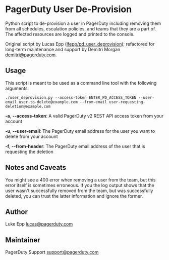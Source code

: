 # PagerDuty User De-Provision

Python script to de-provision a user in PagerDuty including removing them from all schedules, escalation policies, and teams that they are a part of. The affected resources are logged and printed to the console.

Original script by Lucas Epp ([lfepp/pd_user_deprovision](https://github.com/lfepp/pd_user_deprovision)); refactored for long-term maintenance and support by Demitri Morgan <demitri@pagerduty.com>.

## Usage

This script is meant to be used as a command line tool with the following arguments:

`./user_deprovision.py --access-token ENTER_PD_ACCESS_TOKEN --user-email user-to-delete@example.com --from-email user-requesting-deletion@example.com`

**-a**, **--access-token**: A valid PagerDuty v2 REST API access token from your account

**-u**, **--user-email**: The PagerDuty email address for the user you want to delete from your account

**-f**, **--from-header**: The PagerDuty email address of the user that is requesting the deletion

## Notes and Caveats

You might see a 400 error when removing a user from the team, but this error itself is sometimes erroneous. If you the log output shows that the user wasn't successfully removed from the team, but was successfully deleted, you can trust the latter information and ignore the former. 

## Author

Luke Epp <lucas@pagerduty.com>

## Maintainer

PagerDuty Support <support@pagerduty.com>
